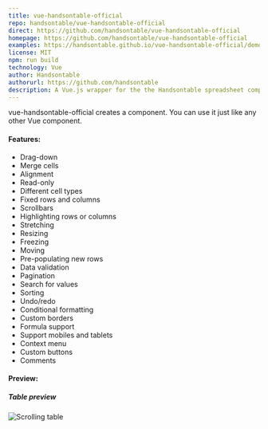 ```yaml
---
title: vue-handsontable-official
repo: handsontable/vue-handsontable-official
direct: https://github.com/handsontable/vue-handsontable-official
homepage: https://github.com/handsontable/vue-handsontable-official
examples: https://handsontable.github.io/vue-handsontable-official/demo/
license: MIT
npm: run build
technology: Vue
author: Handsontable
authorurl: https://github.com/handsontable
description: A Vue.js wrapper for the the Handsontable spreadsheet component.
---
```


vue-handsontable-official creates a <HotTable> component. You can use it just like any other Vue component. 

#### Features:

* Drag-down
* Merge cells
* Alignment
* Read-only
* Different cell types
* Fixed rows and columns
* Scrollbars
* Highlighting rows or columns
* Stretching
* Resizing
* Freezing
* Moving
* Pre-populating new rows
* Data validation
* Pagination
* Search for values
* Sorting
* Undo/redo
* Conditional formatting
* Custom borders
* Formula support
* Support mobiles and tablets
* Context menu
* Custom buttons
* Comments

#### Preview:

##### Table preview
![Scrolling table](/images/libraries/vue-handsontable-official/handsontable.jpg "Table preview")

